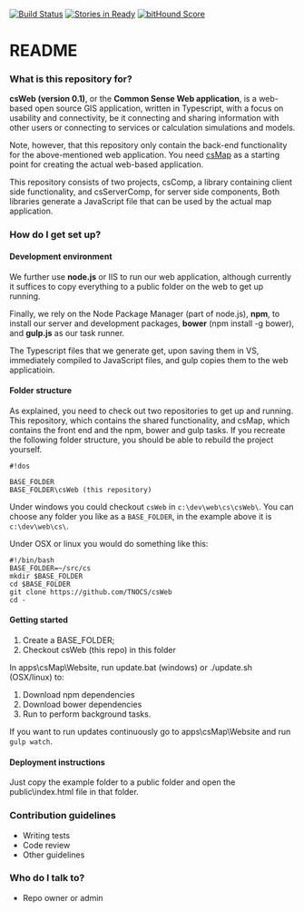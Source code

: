 [![Build Status](https://travis-ci.org/TNOCS/csWeb.svg?branch=layer-sources-renders)](https://travis-ci.org/TNOCS/csWeb)
[![Stories in Ready](https://badge.waffle.io/tnocs/csweb.png?label=ready&title=Ready)](https://waffle.io/tnocs/csweb)
[![bitHound Score](https://www.bithound.io/github/TNOCS/csWeb/badges/score.svg)](https://www.bithound.io/github/TNOCS/csWeb/layer-sources-renders)

# README #

### What is this repository for? ###

**csWeb (version 0.1)**, or the **Common Sense Web application**, is a web-based open source GIS application, written in Typescript, with a focus on usability and connectivity, be it connecting and sharing information with other users or connecting to services or calculation simulations and models. 

Note, however, that this repository only contain the back-end functionality for the above-mentioned web application. You need [csMap](https://github.com/TNOCS/csMap) as a starting point for creating the actual web-based application. 

This repository consists of two projects, csComp, a library containing client side functionality, and csServerComp, for server side components, Both libraries generate a JavaScript file that can be used by the actual map application.

### How do I get set up? ###

#### Development environment ####

We further use **node.js** or IIS to run our web application, although currently it suffices to copy everything to a public folder on the web to get up running.

Finally, we rely on the Node Package Manager (part of node.js), **npm**, to install our server and development packages, **bower** (npm install -g bower), and **gulp.js** as our task runner. 

The Typescript files that we generate get, upon saving them in VS, immediately compiled to JavaScript files, and gulp copies them to the web applicatioin.

#### Folder structure ####

As explained, you need to check out two repositories to get up and running. This repository, which contains the shared functionality, and csMap, which contains the front end and the npm, bower and gulp tasks. If you recreate the following folder structure, you should be able to rebuild the project yourself.


```
#!dos

BASE_FOLDER
BASE_FOLDER\csWeb (this repository)

```

Under windows you could checkout `csWeb` in `c:\dev\web\cs\csWeb\`. You can choose any folder you like as a `BASE_FOLDER`, in the example above it is `c:\dev\web\cs\`.


Under OSX or linux you would do something like this:
```
#!/bin/bash
BASE_FOLDER=~/src/cs
mkdir $BASE_FOLDER
cd $BASE_FOLDER
git clone https://github.com/TNOCS/csWeb
cd -
```

#### Getting started ####
1. Create a BASE_FOLDER;
2. Checkout csWeb (this repo) in this folder

In apps\csMap\Website, run update.bat (windows) or ./update.sh (OSX/linux) to:
1. Download npm dependencies
2. Download bower dependencies
3. Run to perform background tasks.

If you want to run updates continuously go to apps\csMap\Website and run `gulp watch`. 

#### Deployment instructions ####

Just copy the example folder to a public folder and open the public\index.html file in that folder.

### Contribution guidelines ###

* Writing tests
* Code review
* Other guidelines

### Who do I talk to? ###

* Repo owner or admin
